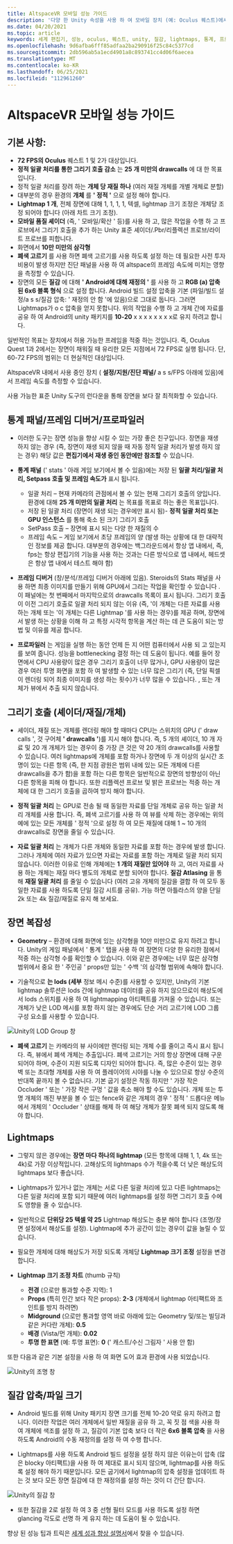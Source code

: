 ```yaml
---
title: AltspaceVR 모바일 성능 가이드
description: '다양 한 Unity 속성을 사용 하 여 모바일 장치 (예: Oculus 퀘스트)에서 성능을 향상 하는 방법을 알아봅니다.'
ms.date: 04/20/2021
ms.topic: article
keywords: 세계 편집기, 성능, oculus, 퀘스트, unity, 질감, lightmaps, 통계, 프로파일러, 그리기 호출, altspacevr, 업 로더
ms.openlocfilehash: 9d6afba6fff85adfaa2ba290916f25c84c5377cd
ms.sourcegitcommit: 2db596ab5a1ecd4901a8c893741cc4d06f6aecea
ms.translationtype: MT
ms.contentlocale: ko-KR
ms.lasthandoff: 06/25/2021
ms.locfileid: "112961260"
---
```

# <a name="altspacevr-mobile-performance-guide"></a>AltspaceVR 모바일 성능 가이드

## <a name="main-points"></a>**기본 사항:**

* **72 FPS의 Oculus** 퀘스트 1 및 2가 대상입니다.
* **정적 일괄 처리를 통한 그리기 호출 감소** 는 **25 개 미만의 drawcalls** 에 대 한 목표입니다.
* 정적 일괄 처리를 장려 하는 **개체 당 재질 하나** (여러 재질 개체를 개별 개체로 분할)
* 대부분의 경우 환경의 **개체** 를 **' 정적 '** 으로 설정 해야 합니다.
* **Lightmap 1 개**, 전체 장면에 대해 1, 1, 1, 1, 텍셀, lightmap 크기 조정은 개체당 조정 되어야 합니다 (아래 차트 크기 조정).
* **모바일 품질 셰이더** (즉, ' 모바일/확산 ' 등)를 사용 하 고, 많은 작업을 수행 하 고 프로브에서 그리기 호출을 추가 하는 Unity 표준 셰이더/.Pbr/리플렉션 프로브/라이트 프로브를 피합니다.
* 화면에서 **10만 미만의 삼각형**
* **폐색 고르기** 를 사용 하면 폐색 고르기를 사용 하도록 설정 하는 데 필요한 사전 투자 비용이 발생 하지만 진단 패널을 사용 하 여 altspace의 프레임 속도에 미치는 영향을 측정할 수 있습니다.
* 장면의 모든 **질감** 에 대해 **' Android에 대해 재정의 '** 를 사용 하 고 **RGB (a) 압축 된 6x6 블록 형식** 으로 설정 합니다.  Android 빌드 설정 압축을 기본 (파일/빌드 설정/a s s/질감 압축: ' 재정의 안 함 '에 있음)으로 그대로 둡니다. 그러면 Lightmaps가 o c 압축을 얻지 못합니다.  위의 작업을 수행 하 고 개체 간에 자료를 공유 하 여 Android의 unity 패키지를 **10-20** x x x x x x x x로 유지 하려고 합니다.

일반적인 목표는 장치에서 허용 가능한 프레임을 적중 하는 것입니다. 즉, Oculus Quest 1과 2에서는 장면이 채워질 때 유리한 모든 지점에서 72 FPS로 실행 됩니다. 단, 60-72 FPS의 범위는 더 현실적인 대상입니다.

AltspaceVR 내에서 사용 중인 장치 ( **설정/지원/진단 패널/** a s s/FPS 아래에 있음)에서 프레임 속도를 측정할 수 있습니다.

사용 가능한 표준 Unity 도구의 런다운을 통해 장면을 보다 잘 최적화할 수 있습니다.

## <a name="stats-panelframe-debuggerprofiler"></a>**통계 패널/프레임 디버거/프로파일러**

* 이러한 도구는 장면 성능을 향상 시킬 수 있는 가장 좋은 친구입니다.  장면을 재생 하지 않는 경우 (즉, 장면이 재생 되지 않을 때 자동 정적 일괄 처리가 발생 하지 않는 경우) 해당 값은 **편집기에서 재생 중인 동안에만 참조할** 수 있습니다.

* **통계 패널** (' stats ' 아래 게임 보기에서 볼 수 있음)에는 저장 된 **일괄 처리/일괄 처리, Setpass 호출 및 프레임 속도가** 표시 됩니다.

    * 일괄 처리 – 현재 카메라의 관점에서 볼 수 있는 현재 그리기 호출의 양입니다.  환경에 대해 **25 개 미만의 일괄 처리** 는 목표를 목표로 하는 좋은 목표입니다.
    * 저장 된 일괄 처리 (장면이 재생 되는 경우에만 표시 됨)- **정적 일괄 처리 또는 GPU 인스턴스** 를 통해 축소 된 크기 그리기 호출
    * SetPass 호출 – 장면에 표시 되는 다양 한 재질의 수
    * 프레임 속도 – 게임 보기에서 초당 프레임의 양 (발생 하는 상황에 대 한 대략적인 정보를 제공 합니다. 대부분의 경우에는 백그라운드에서 항상 앱 내에서, 즉, fps는 항상 편집기의 기능을 사용 하는 것과는 다른 방식으로 앱 내에서, 헤드셋은 항상 앱 내에서 테스트 해야 함)

* **프레임 디버거** (창/분석/프레임 디버거 아래에 있음).  Steroids의 Stats 패널을 사용 하면 최종 이미지를 만들기 위해 GPU에서 그리는 작업을 확인할 수 있습니다 .이 패널에는 첫 번째에서 마지막으로의 drawcalls 목록이 표시 됩니다.  그리기 호출이 이전 그리기 호출로 일괄 처리 되지 않는 이유 (즉, '이 개체는 다른 자료를 사용 하는 개체 또는 '이 개체는 다른 Lightmap '를 사용 하는 경우)를 제공 하며, 장면에서 발생 하는 상황을 이해 하 고 특정 시각적 항목을 계산 하는 데 큰 도움이 되는 방법 및 이유를 제공 합니다.

* **프로파일러** 는 게임을 실행 하는 동안 언제 든 지 어떤 컴퓨터에서 사용 되 고 있는지를 보여 줍니다. 성능을 bottlenecking 결정 하는 데 도움이 됩니다.  예를 들어 장면에서 CPU 사용량이 많은 경우 그리기 호출이 너무 많거나, GPU 사용량이 많은 경우 여러 투명 화면을 포함 하 여 발생할 수 있는 너무 많은 그리기 (즉, 단일 픽셀이 렌더링 되어 최종 이미지를 생성 하는 횟수)가 너무 많을 수 있습니다. , 또는 개체가 뷰에서 추출 되지 않습니다.

## <a name="draw-calls-shadersmaterialsobjects"></a>**그리기 호출 (셰이더/재질/개체)**

* 셰이더, 재질 또는 개체를 렌더링 해야 할 때마다 CPU는 스위치의 GPU (' draw calls ', 것 구어체 **' drawcalls '**)를 지시 해야 합니다.  즉, 5 개의 셰이더, 10 개 자료 및 20 개 개체가 있는 경우이 중 가장 큰 것은 약 20 개의 drawcalls를 사용할 수 있습니다.  여러 lightmaps에 개체를 포함 하거나 장면에 두 개 이상의 실시간 조명이 있는 다른 항목 (즉, 한 지점 광원은 범위 내에 있는 모든 개체에 다른 drawcalls을 추가 함)을 포함 하는 다른 항목은 일반적으로 장면의 방향성이 아닌 다른 항목을 피해 야 합니다.  또한 리플렉션 프로브 및 밝은 프로브는 적중 하는 개체에 대 한 그리기 호출을 곱하여 방지 해야 합니다.

* **정적 일괄 처리** 는 GPU로 전송 될 때 동일한 자료를 단일 개체로 공유 하는 일괄 처리 개체를 사용 합니다. 즉, 폐색 고르기를 사용 하 여 뷰를 삭제 하는 경우에는 위의 예에 있는 모든 개체를 ' 정적 '으로 설정 하 여 모든 재질에 대해 1 ~ 10 개의 drawcalls로 장면을 줄일 수 있습니다. 

* **자료 일괄 처리** 는 개체가 다른 개체와 동일한 자료를 포함 하는 경우에 발생 합니다. 그러나 개체에 여러 자료가 있으면 자료는 자료를 포함 하는 개체로 일괄 처리 되지 않습니다.  이러한 이유로 인해 개체에는 **1 개의 재질만 있어야** 하 고, 여러 자료를 사용 하는 개체는 재질 마다 별도의 개체로 분할 되어야 합니다.  **질감 Atlasing** 을 통해 **재질 일괄 처리** 를 줄일 수 있습니다 (여러 고유 개체의 질감을 결합 하 여 모두 동일한 자료를 사용 하도록 단일 질감 시트를 공유).  가능 하면 아틀라스의 양을 단일 2k 또는 4k 질감/재질로 유지 해 보세요.

## <a name="scene-complexity"></a>**장면 복잡성**

* **Geometry** – 환경에 대해 화면에 있는 삼각형을 10만 미만으로 유지 하려고 합니다.  Unity의 게임 패널에서 ' 통계 ' 탭을 사용 하 여 장면의 다양 한 유리한 점에서 적중 하는 삼각형 수를 확인할 수 있습니다.  이와 같은 경우에는 너무 많은 삼각형 범위에서 중요 한 ' 주인공 ' props만 있는 ' 수백 '의 삼각형 범위에 속해야 합니다. 

* 기술적으로 **는 lods (세부** 정보 메시 수준)를 사용할 수 있지만, Unity의 기본 lightmap 솔루션은 lods 간에 lightmap 데이터를 공유 하지 않으므로이 해상도에서 lods 스위치를 사용 하 여 lightmapping 아티팩트를 가져올 수 있습니다.  또는 개체가 낮은 LOD 메시를 포함 하지 않는 경우에도 단순 거리 고르기에 LOD 그룹 구성 요소를 사용할 수 있습니다.

![Unity의 LOD Group 창](images/world-building-lod-Group.png)

* **폐색 고르기** 는 카메라의 뷰 사이에만 렌더링 되는 개체 수를 줄이고 즉시 표시 됩니다. 즉, 뷰에서 폐색 개체는 추출입니다.  폐색 고르기는 거의 항상 장면에 대해 구운 되어야 하며, 수준이 지원 되도록 디자인 되어야 합니다. 즉, 많은 수준이 있는 경우 벽 또는 초대형 개체를 사용 하 여 플레이어의 시야를 나눌 수 있으므로 항상 수준의 반대쪽 끝까지 볼 수 없습니다.  기본 굽기 설정은 작동 하지만 ' 가장 작은 Occluder ' 또는 ' 가장 작은 구멍 ' 값을 축소 해야 할 수도 있습니다.  개체 또는 투명 개체의 깨진 부분을 볼 수 있는 fence와 같은 개체의 경우 ' 정적 ' 드롭다운 메뉴에서 개체의 ' Occluder ' 상태를 해제 하 여 해당 개체가 잘못 폐색 되지 않도록 해야 합니다. 

## <a name="lightmaps"></a>**Lightmaps**

* 그렇지 않은 경우에는 **장면 마다 하나의 lightmap** (모든 항목에 대해 1, 1, 4k 또는 4k)로 가장 이상적입니다. 고해상도의 lightmaps 수가 적을수록 더 낮은 해상도의 lightmaps 보다 좋습니다.
* Lightmaps가 있거나 없는 개체는 서로 다른 일괄 처리에 있고 다른 lightmaps는 다른 일괄 처리에 포함 되기 때문에 여러 lightmaps를 설정 하면 그리기 호출 수에도 영향을 줄 수 있습니다.
* 일반적으로 **단위당 25 텍셀 약 25** Lightmap 해상도는 충분 해야 합니다 (조명/장면 설정에서 해상도를 설정).  Lightmap에 추가 공간이 있는 경우이 값을 늘릴 수 있습니다.
* 필요한 개체에 대해 해상도가 저장 되도록 개체당 **Lightmap 크기 조정** 설정을 변경 합니다. 

* **Lightmap 크기 조정 차트** (thumb 규칙) 
    * **전경** (으로만 통과할 수준 지역): 1 
    * **Props** (특히 인간 보다 작은 props): **2-3** (개체에서 lightmap 아티팩트와 조인트를 방지 하려면) 
    * **Midground** (으로만 통과할 영역 바로 아래에 있는 Geometry 및/또는 빌딩과 같은 커다란 개체): **0.5**
    * **배경** (Vista/먼 개체): **0.02** 
    * **투명 한 표면** (예: 투명 표면): **0** (' 캐스트/수신 그림자 ' 사용 안 함) 

또한 다음과 같은 기본 설정을 사용 하 여 화면 도어 효과 환경에 사용 되었습니다.

![Unity의 조명 창](images/world-building-lightmaps.png)

## <a name="texture-compressionfile-size"></a>**질감 압축/파일 크기**

* Android 빌드를 위해 Unity 패키지 장면 크기를 전체 10-20 약로 유지 하려고 합니다.  이러한 작업은 여러 개체에서 일반 재질을 공유 하 고, 꼭 짓 점 색을 사용 하 여 개체에 색조를 설정 하 고, 질감이 기본 압축 보다 더 작은 **6x6 블록 압축** 을 사용 하도록 Android의 수동 재정의를 설정 하 여 수행 합니다.

* Lightmaps를 사용 하도록 Android 빌드 설정을 설정 하지 않은 이유는이 압축 (많은 blocky 아티팩트)을 사용 하 여 제대로 표시 되지 않으며, lightmap를 사용 하도록 설정 해야 하기 때문입니다. 모든 굽기에서 lightmap의 압축 설정을 업데이트 하는 것 보다 모든 장면 질감에 대 한 재정의를 설정 하는 것이 더 간단 합니다.

![Unity의 질감 창](images/world-building-texutres.png)

* 또한 질감을 2로 설정 하 여 3 중 선형 필터 모드를 사용 하도록 설정 하면 glancing 각도로 선명 하 게 유지 하는 데 도움이 될 수 있습니다.

향상 된 성능 팁과 트릭은 [세계 성과 향상 설명서](improving-performance.md)에서 찾을 수 있습니다.